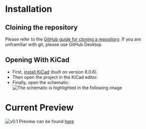 # Installation
## Cloining the repository
Please refer to the [GitHub guide for cloning a repository](https://docs.github.com/en/repositories/creating-and-managing-repositories/cloning-a-repository?tool=webui). If you are unframiliar with git, please use GitHub Desktop.
## Opening With KiCad
- First, [install KiCad](https://www.kicad.org/download/) (built on version 8.0.6).
- Then open the project in the KiCad editor.
- Finally, open the schematic:
![The schematic is highlighted in the following image](<Screenshot 2024-11-18 at 1.27.54 PM-1.png>)
# Current Preview
![v0.1](<Screenshot 2024-11-18 at 1.24.53 PM.png>)
Preview can be found [here](https://kicanvas.org/?github=https%3A%2F%2Fgithub.com%2FAlistairKeiller%2FCharging-Tractive-System%2Fblob%2Fmain%2FCharging%2520Tractive%2520System.kicad_sch)